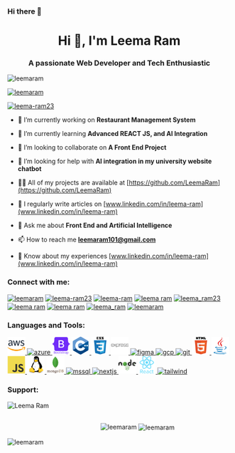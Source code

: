 ### Hi there 👋
<h1 align="center">Hi 👋, I'm Leema Ram</h1>
<h3 align="center">A passionate Web Developer and Tech Enthusiastic</h3>

<p align="left"> <img src="https://komarev.com/ghpvc/?username=leemaram&label=Profile%20views&color=0e75b6&style=flat" alt="leemaram" /> </p>

<p align="left"> <a href="https://github.com/ryo-ma/github-profile-trophy"><img src="https://github-profile-trophy.vercel.app/?username=leemaram" alt="leemaram" /></a> </p>

<p align="left"> <a href="https://twitter.com/leema-ram23" target="blank"><img src="https://img.shields.io/twitter/follow/leema-ram23?logo=twitter&style=for-the-badge" alt="leema-ram23" /></a> </p>

- 🔭 I’m currently working on **Restaurant Management System**

- 🌱 I’m currently learning **Advanced REACT JS, and AI Integration**

- 👯 I’m looking to collaborate on **A Front End Project**

- 🤝 I’m looking for help with **AI integration in my university website chatbot**

- 👨‍💻 All of my projects are available at [https://github.com/LeemaRam](https://github.com/LeemaRam)

- 📝 I regularly write articles on [www.linkedin.com/in/leema-ram](www.linkedin.com/in/leema-ram)

- 💬 Ask me about **Front End and Artificial Intelligence**

- 📫 How to reach me **leemaram101@gmail.com**

- 📄 Know about my experiences [www.linkedin.com/in/leema-ram](www.linkedin.com/in/leema-ram)

<h3 align="left">Connect with me:</h3>
<p align="left">
<a href="https://codepen.io/leemaram" target="blank"><img align="center" src="https://raw.githubusercontent.com/rahuldkjain/github-profile-readme-generator/master/src/images/icons/Social/codepen.svg" alt="leemaram" height="30" width="40" /></a>
<a href="https://twitter.com/leema-ram23" target="blank"><img align="center" src="https://raw.githubusercontent.com/rahuldkjain/github-profile-readme-generator/master/src/images/icons/Social/twitter.svg" alt="leema-ram23" height="30" width="40" /></a>
<a href="https://linkedin.com/in/leema-ram" target="blank"><img align="center" src="https://raw.githubusercontent.com/rahuldkjain/github-profile-readme-generator/master/src/images/icons/Social/linked-in-alt.svg" alt="leema-ram" height="30" width="40" /></a>
<a href="https://fb.com/leema ram" target="blank"><img align="center" src="https://raw.githubusercontent.com/rahuldkjain/github-profile-readme-generator/master/src/images/icons/Social/facebook.svg" alt="leema ram" height="30" width="40" /></a>
<a href="https://instagram.com/leema_ram23" target="blank"><img align="center" src="https://raw.githubusercontent.com/rahuldkjain/github-profile-readme-generator/master/src/images/icons/Social/instagram.svg" alt="leema_ram23" height="30" width="40" /></a>
<a href="https://www.behance.net/leema ram" target="blank"><img align="center" src="https://raw.githubusercontent.com/rahuldkjain/github-profile-readme-generator/master/src/images/icons/Social/behance.svg" alt="leema ram" height="30" width="40" /></a>
<a href="https://www.hackerrank.com/leema ram" target="blank"><img align="center" src="https://raw.githubusercontent.com/rahuldkjain/github-profile-readme-generator/master/src/images/icons/Social/hackerrank.svg" alt="leema ram" height="30" width="40" /></a>
<a href="https://www.leetcode.com/leema_ram" target="blank"><img align="center" src="https://raw.githubusercontent.com/rahuldkjain/github-profile-readme-generator/master/src/images/icons/Social/leet-code.svg" alt="leema_ram" height="30" width="40" /></a>
<a href="https://discord.gg/leemaram" target="blank"><img align="center" src="https://raw.githubusercontent.com/rahuldkjain/github-profile-readme-generator/master/src/images/icons/Social/discord.svg" alt="leemaram" height="30" width="40" /></a>
</p>

<h3 align="left">Languages and Tools:</h3>
<p align="left"> <a href="https://aws.amazon.com" target="_blank" rel="noreferrer"> <img src="https://raw.githubusercontent.com/devicons/devicon/master/icons/amazonwebservices/amazonwebservices-original-wordmark.svg" alt="aws" width="40" height="40"/> </a> <a href="https://azure.microsoft.com/en-in/" target="_blank" rel="noreferrer"> <img src="https://www.vectorlogo.zone/logos/microsoft_azure/microsoft_azure-icon.svg" alt="azure" width="40" height="40"/> </a> <a href="https://getbootstrap.com" target="_blank" rel="noreferrer"> <img src="https://raw.githubusercontent.com/devicons/devicon/master/icons/bootstrap/bootstrap-plain-wordmark.svg" alt="bootstrap" width="40" height="40"/> </a> <a href="https://www.w3schools.com/cpp/" target="_blank" rel="noreferrer"> <img src="https://raw.githubusercontent.com/devicons/devicon/master/icons/cplusplus/cplusplus-original.svg" alt="cplusplus" width="40" height="40"/> </a> <a href="https://www.w3schools.com/css/" target="_blank" rel="noreferrer"> <img src="https://raw.githubusercontent.com/devicons/devicon/master/icons/css3/css3-original-wordmark.svg" alt="css3" width="40" height="40"/> </a> <a href="https://expressjs.com" target="_blank" rel="noreferrer"> <img src="https://raw.githubusercontent.com/devicons/devicon/master/icons/express/express-original-wordmark.svg" alt="express" width="40" height="40"/> </a> <a href="https://www.figma.com/" target="_blank" rel="noreferrer"> <img src="https://www.vectorlogo.zone/logos/figma/figma-icon.svg" alt="figma" width="40" height="40"/> </a> <a href="https://cloud.google.com" target="_blank" rel="noreferrer"> <img src="https://www.vectorlogo.zone/logos/google_cloud/google_cloud-icon.svg" alt="gcp" width="40" height="40"/> </a> <a href="https://git-scm.com/" target="_blank" rel="noreferrer"> <img src="https://www.vectorlogo.zone/logos/git-scm/git-scm-icon.svg" alt="git" width="40" height="40"/> </a> <a href="https://www.w3.org/html/" target="_blank" rel="noreferrer"> <img src="https://raw.githubusercontent.com/devicons/devicon/master/icons/html5/html5-original-wordmark.svg" alt="html5" width="40" height="40"/> </a> <a href="https://www.java.com" target="_blank" rel="noreferrer"> <img src="https://raw.githubusercontent.com/devicons/devicon/master/icons/java/java-original.svg" alt="java" width="40" height="40"/> </a> <a href="https://developer.mozilla.org/en-US/docs/Web/JavaScript" target="_blank" rel="noreferrer"> <img src="https://raw.githubusercontent.com/devicons/devicon/master/icons/javascript/javascript-original.svg" alt="javascript" width="40" height="40"/> </a> <a href="https://www.linux.org/" target="_blank" rel="noreferrer"> <img src="https://raw.githubusercontent.com/devicons/devicon/master/icons/linux/linux-original.svg" alt="linux" width="40" height="40"/> </a> <a href="https://www.mongodb.com/" target="_blank" rel="noreferrer"> <img src="https://raw.githubusercontent.com/devicons/devicon/master/icons/mongodb/mongodb-original-wordmark.svg" alt="mongodb" width="40" height="40"/> </a> <a href="https://www.microsoft.com/en-us/sql-server" target="_blank" rel="noreferrer"> <img src="https://www.svgrepo.com/show/303229/microsoft-sql-server-logo.svg" alt="mssql" width="40" height="40"/> </a> <a href="https://nextjs.org/" target="_blank" rel="noreferrer"> <img src="https://cdn.worldvectorlogo.com/logos/nextjs-2.svg" alt="nextjs" width="40" height="40"/> </a> <a href="https://nodejs.org" target="_blank" rel="noreferrer"> <img src="https://raw.githubusercontent.com/devicons/devicon/master/icons/nodejs/nodejs-original-wordmark.svg" alt="nodejs" width="40" height="40"/> </a> <a href="https://reactjs.org/" target="_blank" rel="noreferrer"> <img src="https://raw.githubusercontent.com/devicons/devicon/master/icons/react/react-original-wordmark.svg" alt="react" width="40" height="40"/> </a> <a href="https://tailwindcss.com/" target="_blank" rel="noreferrer"> <img src="https://www.vectorlogo.zone/logos/tailwindcss/tailwindcss-icon.svg" alt="tailwind" width="40" height="40"/> </a> </p>

<h3 align="left">Support:</h3>
<p><a href="https://www.buymeacoffee.com/Leema Ram "> <img align="left" src="https://cdn.buymeacoffee.com/buttons/v2/default-yellow.png" height="50" width="210" alt="Leema Ram " /></a></p><br><br>

<p><img align="left" src="https://github-readme-stats.vercel.app/api/top-langs?username=leemaram&show_icons=true&locale=en&layout=compact" alt="leemaram" /></p>

<p>&nbsp;<img align="center" src="https://github-readme-stats.vercel.app/api?username=leemaram&show_icons=true&locale=en" alt="leemaram" /></p>

<p><img align="center" src="https://github-readme-streak-stats.herokuapp.com/?user=leemaram&" alt="leemaram" /></p>

<!--
**LeemaRam/LeemaRam** is a ✨ _special_ ✨ repository because its `README.md` (this file) appears on your GitHub profile.

Here are some ideas to get you started:

- 🔭 I’m currently working on ...
- 🌱 I’m currently learning ...
- 👯 I’m looking to collaborate on ...
- 🤔 I’m looking for help with ...
- 💬 Ask me about ...
- 📫 How to reach me: ...
- 😄 Pronouns: ...
- ⚡ Fun fact: ...
-->
